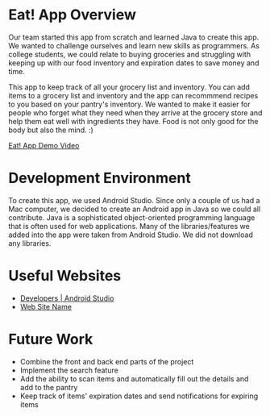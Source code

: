 # Eat! App Overview

Our team started this app from scratch and learned Java to create this app. We wanted to challenge ourselves and learn new skills as programmers. As college students, we
could relate to buying groceries and struggling with keeping up with our food inventory and expiration dates to save money and time. 

This app to keep track of all your grocery list and inventory. You can add items to a grocery list and inventory and the app can recommmend recipes to you based on your 
pantry's inventory. We wanted to make it easier for people who forget what they need when they arrive at the grocery store and help them eat well with ingredients they 
have. Food is not only good for the body but also the mind. :)

[Eat! App Demo Video](https://youtu.be/MzZi9DXv2GM)

# Development Environment

To create this app, we used Android Studio. Since only a couple of us had a Mac computer, we decided to create an Android app in Java so we could all contribute. Java
is a sophisticated object-oriented programming language that is often used for web applications. Many of the libraries/features we added into the app were taken from
Android Studio. We did not download any libraries.

# Useful Websites

* [Developers | Android Studio](https://developer.android.com/studio)
* [Web Site Name](http://url.link.goes.here)

# Future Work

* Combine the front and back end parts of the project
* Implement the search feature
* Add the ability to scan items and automatically fill out the details and add to the pantry 
* Keep track of items' expiration dates and send notifications for expiring items
